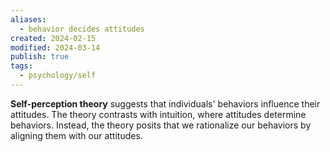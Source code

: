 ```yaml
---
aliases:
  - behavior decides attitudes
created: 2024-02-15
modified: 2024-03-14
publish: true
tags:
  - psychology/self
---
```

**Self-perception theory** suggests that individuals' behaviors influence their attitudes. The theory contrasts with intuition, where attitudes determine behaviors. Instead, the theory posits that we rationalize our behaviors by aligning them with our attitudes.